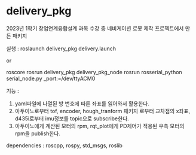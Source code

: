 # delivery_pkg

2023년 1학기 창업연계융합설계 과목 수강 중 네비게이션 로봇 제작 프로젝트에서 만든 패키지 

실행 : 
roslaunch delivery_pkg delivery.launch

or

roscore
rosrun delivery_pkg delivery_pkg_node
rosrun rosserial_python serial_node.py _port:=/dev/ttyACM0

기능 :
1. yaml파일에 나열된 방 번호에 따른 좌표를 읽어와서 활용한다.
2. 아두이노로부터 tof, encoder, hough_tranform 패키지 로부터 교차점의 x좌표, d435i로부터 imu정보를 topic으로 subscribe한다.
3. 아두이노에게 계산된 모터의 rpm, rqt_plot에게 PD제어가 적용된 우측 모터의 rpm을 publish한다.

dependencies : 
roscpp, rospy, std_msgs, roslib
